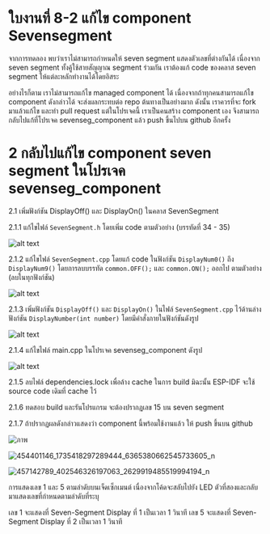 # ใบงานที่ 8-2 แก้ไข component Sevensegment
จากการทดลอง พบว่าเราไม่สามารถกำหนดให้ seven segment แสดงตัวเลขที่ต่างกันได้ เนื่องจาก seven segment ทั้งคู้ใช้สายสัญญาณ segment ร่วมกัน เราต้องแก้ code ของคลาส seven segment ให้แต่ละหลักทำงานได้โดยอิสระ

อย่างไรก็ตาม เราไม่สามารถแก้ไข managed component ได้ เนื่องจากถ้าทุกคนสามารถแก้ไข component ดังกล่าวได้ จะส่งผลกระทบต่อ repo ต้นทางเป็นอย่างมาก ดังนั้น เราควรที่จะ fork มาแล้วแก้ไข และทำ pull request แต่ในโปรเจคนี้ เราเป็นคนสร้าง component  เอง  จึงสามารถกลับไปแก้ที่โปรเจค sevenseg_component แล้ว push ขึ้นไปบน github อีกครั้ง 


# 2 กลับไปแก้ไข component seven segment ในโปรเจค sevenseg_component

2.1 เพิ่มฟังก์ชัน DisplayOff() และ DisplayOn() ในคลาส   SevenSegment

2.1.1 แก้ไขไฟล์ `SevenSegment.h` โดยเพิ่ม code  ตามตัวอย่าง (บรรทัดที่ 34 - 35)

![alt text](./Pictures/image-5.png)

2.1.2 แก้ไขไฟล์ `SevenSegment.cpp` โดยแก้ code ในฟังก์ชัน  `DisplayNum0()` ถึง `DisplayNum9()` โดยการลบบรรทัด `common.OFF();` และ `common.ON();` ออกไป ตามตัวอย่าง (ลบในทุกฟังก์ชัน)

![alt text](./Pictures/image-6.png)

2.1.3 เพิ่มฟังก์ชัน `DisplayOff()` และ `DisplayOn()` ในไฟล์ `SevenSegment.cpp` ไว้ด้านล่างฟังก์ชัน `DisplayNumber(int number)` โดยมีคำสั่งภายในฟังก์ชันดังรูป 

![alt text](./Pictures/image-8.png)

2.1.4 แก้ไขไฟล์ main.cpp ในโปรเจค sevenseg_component ดังรูป

![alt text](./Pictures/image-9.png)

2.1.5 ลบไฟล์ dependencies.lock เพื่อล้าง cache ในการ build มิฉะนั้น ESP-IDF จะใช้ source code เดิมที่ cache ไว้


2.1.6 ทดสอบ build และรันโปรแกรม จะต้องปรากฏเลข 15 บน seven segment

2.1.7 ถ้าปรากฏผลดังกล่าวแสดงว่า component นี้พร้อมใช้งานแล้ว ให้ push ขึ้นบน  github 

![ภาพ](https://github.com/user-attachments/assets/ce4ce1ea-112c-473b-ba1b-5171b4323b0e)

![454401146_1735418297289444_6365380662545733605_n](https://github.com/user-attachments/assets/57f76d29-354b-49bf-8382-5aac7f768e10)

![457142789_402546326197063_2629919485519994194_n](https://github.com/user-attachments/assets/cb927b60-5c0f-46e4-a9fd-3d5645acf1c9)

การแสดงเลข 1 และ 5 ตามลำดับบนเจ็ดเซ็กเมนต์ เนื่องจากโค้ดจะสลับไปยัง LED ตัวที่สองและกลับมาแสดงเลขที่กำหนดตามลำดับที่ระบุ

เลข 1 จะแสดงที่ Seven-Segment Display ที่ 1 เป็นเวลา 1 วินาที
เลข 5 จะแสดงที่ Seven-Segment Display ที่ 2 เป็นเวลา 1 วินาที

